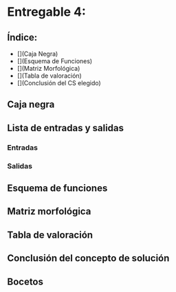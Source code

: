 # Entregable 4: 
## Índice:
- [](Caja Negra)
- [](Esquema de Funciones)
- [](Matriz Morfológica)
- [](Tabla de valoración)
- [](Conclusión del CS elegido)

## Caja negra

## Lista de entradas y salidas
### Entradas

### Salidas

## Esquema de funciones

## Matriz morfológica

## Tabla de valoración

## Conclusión del concepto de solución

## Bocetos

